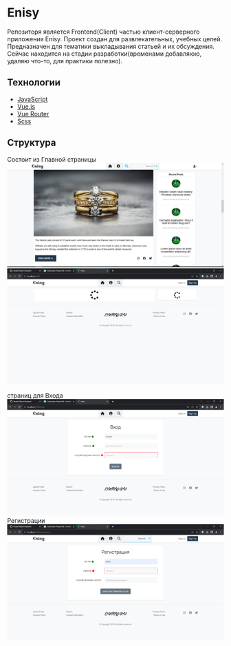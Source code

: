 # Enisy
Репозиторя является Frontend(Client) частью клиент-серверного приложения Enisy.
Проект создан для развлекательных, учебных целей. Предназначен для тематики выкладывания статьей и их обсуждения. Сейчас находится на стадии разработки(временами добавляюю, удаляю что-то, для практики полезно).

## Технологии
- [JavaScript](https://www.ecma-international.org/publications-and-standards/standards/ecma-262/)
- [Vue.js](https://www.vuejs.org/)
- [Vue Router](https://router.vuejs.org/)
- [Scss](https://sass-scss.ru/)

## Структура
Состоит из Главной страницы
![Home](src/assets/img/photo-example-website/e-project.png)
![Home 2](src/assets/img/photo-example-website/e-project1.png)

страниц для Входа
![Home](src/assets/img/photo-example-website/e-project2.0.png) 
Регистрации
![Home](src/assets/img/photo-example-website/e-project2.1.png) 
